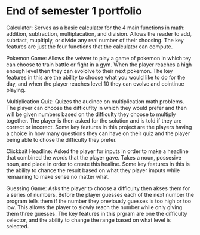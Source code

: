 # End of semester 1 portfolio
Calculator: 
  Serves as a basic calculator for the 4 main functions in math: addition, subtraction, multiplacation, and division. Allows the reader to add, subrtact, mupltiply, or divide any real number of their choosing. 
  The key features are just the four functions that the calculator can compute. 

Pokemon Game: 
  Allows the veiwer to play a game of pokemon in which tey can choose to train battle or fight in a gym. When the player reaches a high enough level then they can evololve to their next pokemon. The key features in this are the ability to choose what you would like to do for the day, and when the player reaches level 10 they can evolve and cointinue playing. 

Multiplication Quiz:
      Quizes the audince on multiplication math problems. The player can choose the difficuflty in which they would prefer and then will be given numbers based on the difficulty they choose to multiply together. The player is then asked for the solution and is told if they are correct or incorect. Some key features in this project are the players having a choice in how many questions they can have on their quiz and the player being able to chose the difficulty they prefer. 

Clickbait Headline:
  Asked the player for inputs in order to make a headline that combined the words that the player gave. Takes a noun, possesive noun, and place in order to create this healine. Some key features in this is the ability to chance the result based on what they player imputs while remaaning to make sense no matter what. 

Guessing Game: 
  Asks the player to choose a difficulty then akses them for a series of numbers. Before the player guesses each of the next number the program tells them if the number they previously guesses is too high or too low. This allows the player to slowly reach the number while only giving them three guesses. The key features in this prgram are one the difficulty selector, and the ability to change the range based on what level is selected. 
